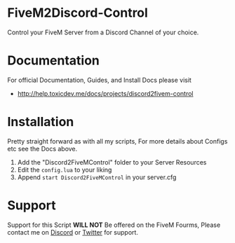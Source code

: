 # FiveM2Discord-Control
Control your FiveM Server from a Discord Channel of your choice.

# Documentation
For official Documentation, Guides, and Install Docs please visit
* http://help.toxicdev.me/docs/projects/discord2fivem-control

# Installation
Pretty straight forward as with all my scripts, For more details about Configs etc see the Docs above.
1. Add the "Discord2FiveMControl" folder to your Server Resources
2. Edit the `config.lua` to your liking
3. Append `start Discord2FiveMControl` in your server.cfg

# Support
Support for this Script **WILL NOT** Be offered on the FiveM Fourms,
Please contact me on [Discord](https://discord.gg/MbjZ7xc) or [Twitter](https://twitter.com/TheRealToxicDev) for support.
